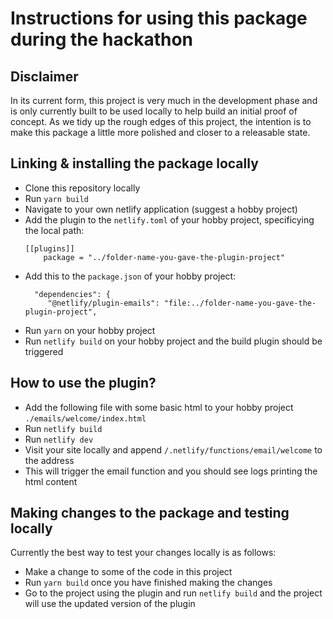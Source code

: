 # Instructions for using this package during the hackathon

## Disclaimer

In its current form, this project is very much in the development phase and is only currently built to be used locally to help build an initial proof of concept. As we tidy up the rough edges of this project, the intention is to make this package a little more polished and closer to a releasable state.

## Linking & installing the package locally

- Clone this repository locally
- Run `yarn build`
- Navigate to your own netlify application (suggest a hobby project)
- Add the plugin to the `netlify.toml` of your hobby project, specificying the local path:
  ```
  [[plugins]]
      package = "../folder-name-you-gave-the-plugin-project"
  ```
- Add this to the `package.json` of your hobby project:
  ```
    "dependencies": {
       "@netlify/plugin-emails": "file:../folder-name-you-gave-the-plugin-project",
  ```
- Run `yarn` on your hobby project
- Run `netlify build` on your hobby project and the build plugin should be triggered

## How to use the plugin?

- Add the following file with some basic html to your hobby project `./emails/welcome/index.html`
- Run `netlify build`
- Run `netlify dev`
- Visit your site locally and append `/.netlify/functions/email/welcome` to the address
- This will trigger the email function and you should see logs printing the html content

## Making changes to the package and testing locally

Currently the best way to test your changes locally is as follows:

- Make a change to some of the code in this project
- Run `yarn build` once you have finished making the changes
- Go to the project using the plugin and run `netlify build` and the project will use the updated version of the plugin
